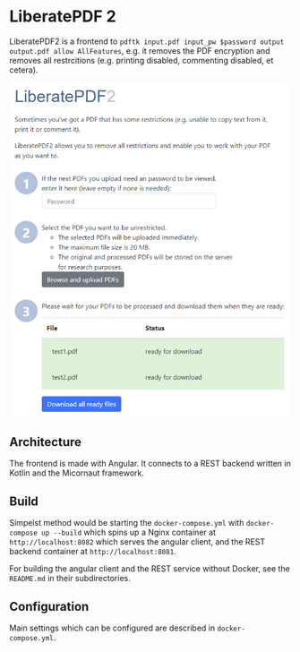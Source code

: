 # LiberatePDF 2

LiberatePDF2 is a frontend to `pdftk input.pdf input_pw $password output output.pdf allow AllFeatures`, e.g. it removes the PDF encryption and removes all restrcitions (e.g. printing disabled, commenting disabled, et cetera).

![Angular client of LiberatePDF2](images/angular.png)

## Architecture

The frontend is made with Angular. It connects to a REST backend written in Kotlin and the Micornaut framework.

## Build

Simpelst method would be starting the `docker-compose.yml` with `docker-compose up --build` which spins up a Nginx container at `http://localhost:8082` which serves the angular client, and the REST backend container at `http://localhost:8081`.

For building the angular client and the REST service without Docker, see the `README.md` in their subdirectories.

## Configuration

Main settings which can be configured are described in `docker-compose.yml`.

